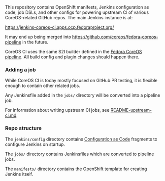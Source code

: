 This repository contains OpenShift manifests, Jenkins
configuration as code, job DSLs, and other configs for
powering upstream CI of various CoreOS-related GitHub repos.
The main Jenkins instance is at:

https://jenkins-coreos-ci.apps.ocp.fedoraproject.org/

It may end up being merged into
https://github.com/coreos/fedora-coreos-pipeline in the
future.

CoreOS CI uses the same S2I builder defined in the
[Fedora CoreOS pipeline](https://github.com/coreos/fedora-coreos-pipeline/tree/main/jenkins/master).
All build config and plugin changes should happen there.

### Adding a job

While CoreOS CI is today mostly focused on GitHub PR
testing, it is flexible enough to contain other related
jobs.

Any Jenkinsfile added in the `jobs/` directory will be
converted into a pipeline job.

For information about writing upstream CI jobs, see
[README-upstream-ci.md](README-upstream-ci.md).

### Repo structure

The `jenkins/config` directory contains
[Configuration as Code](https://github.com/jenkinsci/configuration-as-code-plugin)
fragments to configure Jenkins on startup.

The `jobs/` directory contains Jenkinsfiles which are
converted to pipeline jobs.

The `manifests/` directory contains the OpenShift template
for creating Jenkins itself.
